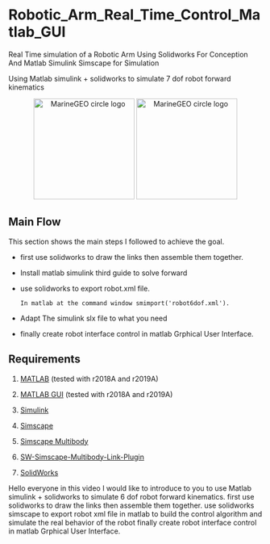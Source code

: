 # Robotic_Arm_Real_Time_Control_Matlab_GUI
Real Time simulation of a Robotic Arm Using Solidworks For Conception And Matlab Simulink Simscape for Simulation

Using Matlab simulink + solidworks to simulate 7 dof robot forward kinematics
<center>
<img src="https://github.com/ingeniously/Robotic_Arm_Real_Time_Control_Usin_Matlab_GUI/blob/main/Overview/SolidWorks-Logo.png?raw=true" alt="MarineGEO circle logo" style="height: 200px; width:200px;"/>
<img
src="https://github.com/ingeniously/Robotic_Arm_Real_Time_Control_Usin_Matlab_GUI/blob/main/Overview/LOGO-matlab.jpg?raw=true?raw=true?raw=true" alt="MarineGEO circle logo" style="height: 200px; width:200px;"/>		
</center>

## Main Flow


This section shows the main steps I followed to achieve the goal.

   - first use solidworks to draw the links then assemble them together.
   - Install matlab simulink third guide to solve forward 
   - use solidworks to export robot.xml file.
  
         In matlab at the command window smimport('robot6dof.xml').
 

  - Adapt The simulink slx file to what you need
  - finally create  robot interface control in matlab Grphical User Interface.



## Requirements
1. [MATLAB](https://mathworks.com/products/matlab.html) (tested with r2018A and r2019A)
1. [MATLAB GUI](https://mathworks.com/products/matlab.html) (tested with r2018A and r2019A)
2. [Simulink](https://mathworks.com/products/simulink.html)
3. [Simscape](https://mathworks.com/products/simscape.html) 
4. [Simscape Multibody](https://mathworks.com/products/simmechanics.html)

5. [SW-Simscape-Multibody-Link-Plugin](https://ch.mathworks.com/help/smlink/ug/installing-and-linking-simmechanics-link-software.html)

6. [SolidWorks](https://www.solidworks.com/fr/support/free-downloads/)




Hello everyone in this video I would like to introduce to you to use Matlab simulink + solidworks to simulate 6 dof robot forward kinematics.
first use solidworks to draw the links then assemble them together.
 use solidworks simscape to export robot xml file in matlab to build the control algorithm and simulate the real behavior of the robot
 finally create  robot interface control in matlab Grphical User Interface.
